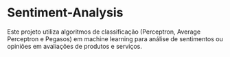 # Sentiment-Analysis
Este projeto utiliza algoritmos de classificação (Perceptron, Average Perceptron e Pegasos) em machine learning para análise de sentimentos ou opiniões em avaliações de produtos e serviços.
